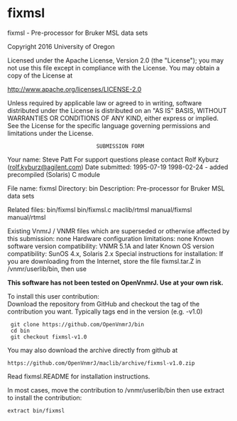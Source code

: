 # fixmsl
 fixmsl - Pre-processor for Bruker MSL data sets

 Copyright 2016 University of Oregon

 Licensed under the Apache License, Version 2.0 (the "License");
 you may not use this file except in compliance with the License.
 You may obtain a copy of the License at

   http://www.apache.org/licenses/LICENSE-2.0

 Unless required by applicable law or agreed to in writing, software
 distributed under the License is distributed on an "AS IS" BASIS,
 WITHOUT WARRANTIES OR CONDITIONS OF ANY KIND, either express or implied.
 See the License for the specific language governing permissions and
 limitations under the License.

                                SUBMISSION FORM

Your name:              Steve Patt
                        For support questions please contact
                                Rolf Kyburz (rolf.kyburz@agilent.com)
Date submitted:         1995-07-19
                        1998-02-24 - added precompiled (Solaris) C module

File name:              fixmsl
Directory:              bin
Description:            Pre-processor for Bruker MSL data sets

Related files:          bin/fixmsl      bin/fixmsl.c    maclib/rtmsl
                        manual/fixmsl   manual/rtmsl

Existing VnmrJ / VNMR files which are superseded or
otherwise affected by this submission:  none
Hardware configuration limitations:     none
Known software version compatibility:   VNMR 5.1A and later
Known OS version compatibility:         SunOS 4.x, Solaris 2.x
Special instructions for installation:
    If you are downloading from the Internet, store
    the file fixmsl.tar.Z in /vnmr/userlib/bin, then use

**This software has not been tested on OpenVnmrJ. Use at your own risk.**

To install this user contribution:  
Download the repository from GitHub and checkout the tag of the contribution you want.
Typically tags end in the version (e.g. -v1.0)

     git clone https://github.com/OpenVnmrJ/bin  
     cd bin  
     git checkout fixmsl-v1.0


You may also download the archive directly from github at

    https://github.com/OpenVnmrJ/maclib/archive/fixmsl-v1.0.zip

Read fixmsl.README for installation instructions.

In most cases, move the contribution to /vnmr/userlib/bin 
then use extract to install the contribution:  

    extract bin/fixmsl